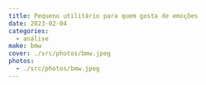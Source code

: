 ```yaml
---
title: Pequeno utilitário para quem gosta de emoções
date: 2023-02-04
categories:
  - análise
make: bmw
cover: ./src/photos/bmw.jpeg
photos:
  - ./src/photos/bmw.jpeg
---
```

